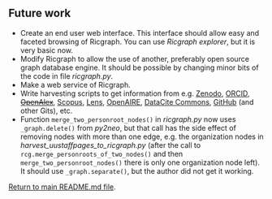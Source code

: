 ## Future work

* Create an end user web interface. This interface should allow
  easy and faceted browsing of Ricgraph. 
  You can use *Ricgraph explorer*, but it is very basic now.
* Modify Ricgraph to allow the use of another, preferably open source graph database engine.
  It should be possible by changing minor bits of the code in file *ricgraph.py*.
* Make a web service of Ricgraph.
* Write harvesting scripts to get information from e.g. [Zenodo](https://zenodo.org),
  [ORCID](https://orcid.org), ~~[OpenAlex](https://openalex.org)~~, 
  [Scopus](https://www.scopus.com), [Lens](https://www.lens.org),
  [OpenAIRE](https://explore.openaire.eu), 
  [DataCite Commons](https://commons.datacite.org), 
  [GitHub](https://github.com) (and other Gits), etc.  
* Function `merge_two_personroot_nodes()` in *ricgraph.py* now uses `_graph.delete()`
  from *py2neo*, but that call has the side effect of removing nodes with more than one edge, 
  e.g. the organization nodes in *harvest_uustaffpages_to_ricgraph.py* 
  (after the call to `rcg.merge_personroots_of_two_nodes()` 
  and then `merge_two_personroot_nodes()`
  there is only one organization node left).
  It should use `_graph.separate()`, but the author did not get it working.

[Return to main README.md file](../README.md).

